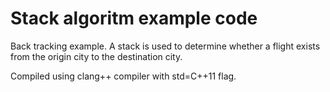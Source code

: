 Stack algoritm example code
===========================

Back tracking example. A stack is used to determine whether a flight exists from the origin city to the destination city. 

Compiled using clang++ compiler with std=C++11 flag.
